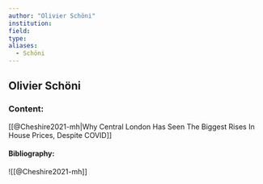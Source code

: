```yaml
---
author: "Olivier Schöni"
institution:
field:
type:
aliases:
  - Schöni
---
```


## Olivier Schöni

### Content:
[[@Cheshire2021-mh|Why Central London Has Seen The Biggest Rises In House Prices, Despite COVID]]

#### Bibliography:

![[@Cheshire2021-mh]]